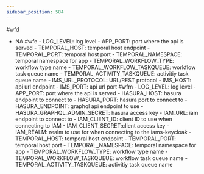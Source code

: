 ```yaml
---
sidebar_position: 584
---
```


#wfd 
- NA
#wfe 
       - LOG_LEVEL: log level
        - APP_PORT: port where the api is served
        - TEMPORAL_HOST: temporal host endpoint
        - TEMPORAL_PORT: temporal host port
        - TEMPORAL_NAMESPACE: temporal namespace for app
        - TEMPORAL_WORKFLOW_TYPE: workflow type name
        - TEMPORAL_WORKFLOW_TASKQUEUE: workflow  task queue name
        - TEMPORAL_ACTIVITY_TASKQUEUE: activitiy task queue name
        - IMS_URL_PROTOCOL: URL/REST protocol
        - IMS_HOST: api url endpoint
        - IMS_PORT: api url port
#wfm
        - LOG_LEVEL: log level
        - APP_PORT: port where the api is served
        - HASURA_HOST: hasura endpoint to connect to 
        - HASURA_PORT: hasura port to connect to 
        - HASURA_ENDPOINT: graphql api endpoint to use
        - HASURA_GRAPHQL_ADMIN_SECRET: hasura access key
        - IAM_URL: iam endpoint to connect to 
        - IAM_CLIENT_ID: client ID to use when connecting to IAM
        - IAM_CLIENT_SECRET:client access key
        - IAM_REALM: realm to use for when connecting to the iams-keycloak
        - TEMPORAL_HOST: temporal host endpoint
        - TEMPORAL_PORT: temporal host port
        - TEMPORAL_NAMESPACE: temporal namespace for app
        - TEMPORAL_WORKFLOW_TYPE: workflow type name
        - TEMPORAL_WORKFLOW_TASKQUEUE: workflow  task queue name
        - TEMPORAL_ACTIVITY_TASKQUEUE: activitiy task queue name
